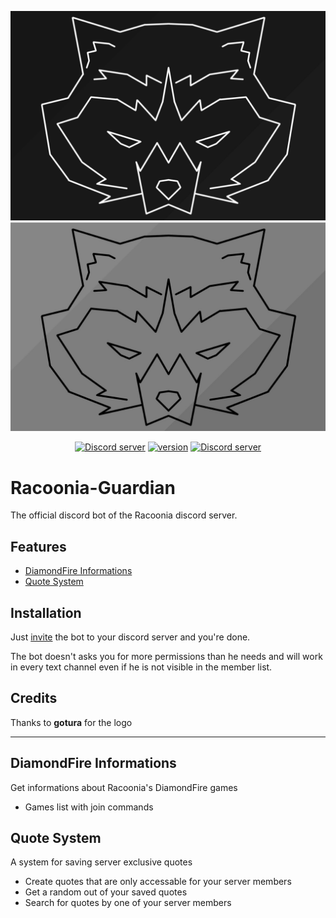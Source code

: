 
![Logo](./data/logo-wide.jpg#gh-dark-mode-only)
![Logo Light](./data/logo-wide-light.jpg#gh-light-mode-only)

<div align="center">
  <p>
    <a href="https://discord.gg/9Y8BE2A6cj"><img src="https://img.shields.io/discord/651800564966883328?label=Chat&logo=discord&logoColor=white" alt="Discord server"/></a>
    <a href="https://github.com/Racooder/Racoonia-Guardian"><img src="https://img.shields.io/badge/Version-1.0.2-orange" alt="version"/></a>
    <a href="https://discord.com/api/oauth2/authorize?client_id=821713905692573708&permissions=2048&scope=applications.commands%20bot"><img src="https://img.shields.io/badge/Invite-Guardian-blue" alt="Discord server"/></a>
</div>

# Racoonia-Guardian

The official discord bot of the Racoonia discord server.

## Features

- [DiamondFire Informations](#diamondfire-informations)
- [Quote System](#quote-system)

## Installation

Just [invite](https://discord.com/api/oauth2/authorize?client_id=821713905692573708&permissions=2048&scope=applications.commands%20bot) the bot to your discord server and you're done.

The bot doesn't asks you for more permissions than he needs and will work in every text channel even if he is not visible in the member list.

## Credits

Thanks to **gotura** for the logo

---

## DiamondFire Informations

Get informations about Racoonia's DiamondFire games

- Games list with join commands

## Quote System

A system for saving server exclusive quotes

- Create quotes that are only accessable for your server members
- Get a random out of your saved quotes
- Search for quotes by one of your server members

